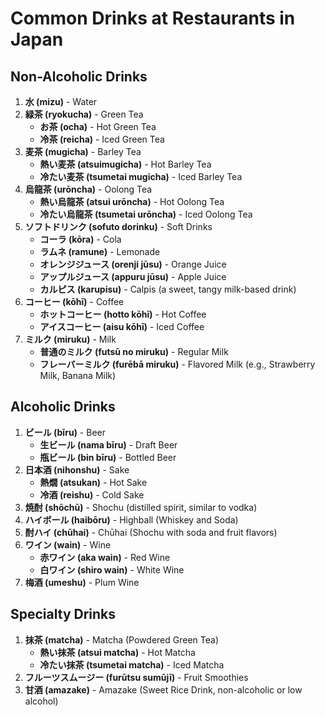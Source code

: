 # Common Drinks at Restaurants in Japan

## Non-Alcoholic Drinks

1. **水 (mizu)** - Water
2. **緑茶 (ryokucha)** - Green Tea
   - **お茶 (ocha)** - Hot Green Tea
   - **冷茶 (reicha)** - Iced Green Tea
3. **麦茶 (mugicha)** - Barley Tea
   - **熱い麦茶 (atsuimugicha)** - Hot Barley Tea
   - **冷たい麦茶 (tsumetai mugicha)** - Iced Barley Tea
4. **烏龍茶 (urōncha)** - Oolong Tea
   - **熱い烏龍茶 (atsui urōncha)** - Hot Oolong Tea
   - **冷たい烏龍茶 (tsumetai urōncha)** - Iced Oolong Tea
5. **ソフトドリンク (sofuto dorinku)** - Soft Drinks
   - **コーラ (kōra)** - Cola
   - **ラムネ (ramune)** - Lemonade
   - **オレンジジュース (orenji jūsu)** - Orange Juice
   - **アップルジュース (appuru jūsu)** - Apple Juice
   - **カルピス (karupisu)** - Calpis (a sweet, tangy milk-based drink)
6. **コーヒー (kōhī)** - Coffee
   - **ホットコーヒー (hotto kōhī)** - Hot Coffee
   - **アイスコーヒー (aisu kōhī)** - Iced Coffee
7. **ミルク (miruku)** - Milk
   - **普通のミルク (futsū no miruku)** - Regular Milk
   - **フレーバーミルク (furēbā miruku)** - Flavored Milk (e.g., Strawberry Milk, Banana Milk)

## Alcoholic Drinks

1. **ビール (bīru)** - Beer
   - **生ビール (nama bīru)** - Draft Beer
   - **瓶ビール (bin bīru)** - Bottled Beer
2. **日本酒 (nihonshu)** - Sake
   - **熱燗 (atsukan)** - Hot Sake
   - **冷酒 (reishu)** - Cold Sake
3. **焼酎 (shōchū)** - Shochu (distilled spirit, similar to vodka)
4. **ハイボール (haibōru)** - Highball (Whiskey and Soda)
5. **酎ハイ (chūhai)** - Chūhai (Shochu with soda and fruit flavors)
6. **ワイン (wain)** - Wine
   - **赤ワイン (aka wain)** - Red Wine
   - **白ワイン (shiro wain)** - White Wine
7. **梅酒 (umeshu)** - Plum Wine

## Specialty Drinks

1. **抹茶 (matcha)** - Matcha (Powdered Green Tea)
   - **熱い抹茶 (atsui matcha)** - Hot Matcha
   - **冷たい抹茶 (tsumetai matcha)** - Iced Matcha
2. **フルーツスムージー (furūtsu sumūjī)** - Fruit Smoothies
3. **甘酒 (amazake)** - Amazake (Sweet Rice Drink, non-alcoholic or low alcohol)
